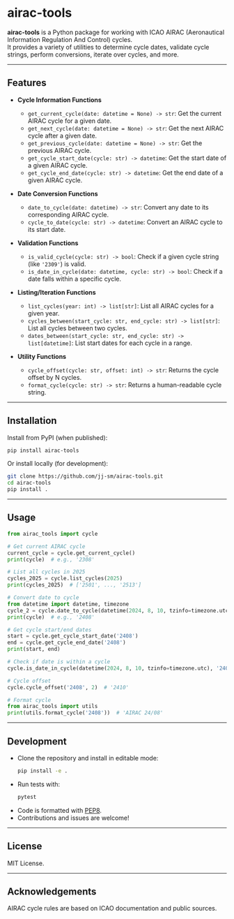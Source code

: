 # airac-tools

**airac-tools** is a Python package for working with ICAO AIRAC (Aeronautical Information Regulation And Control) cycles.  
It provides a variety of utilities to determine cycle dates, validate cycle strings, perform conversions, iterate over cycles, and more.

---

## Features

- **Cycle Information Functions**
  - `get_current_cycle(date: datetime = None) -> str`: Get the current AIRAC cycle for a given date.
  - `get_next_cycle(date: datetime = None) -> str`: Get the next AIRAC cycle after a given date.
  - `get_previous_cycle(date: datetime = None) -> str`: Get the previous AIRAC cycle.
  - `get_cycle_start_date(cycle: str) -> datetime`: Get the start date of a given AIRAC cycle.
  - `get_cycle_end_date(cycle: str) -> datetime`: Get the end date of a given AIRAC cycle.

- **Date Conversion Functions**
  - `date_to_cycle(date: datetime) -> str`: Convert any date to its corresponding AIRAC cycle.
  - `cycle_to_date(cycle: str) -> datetime`: Convert an AIRAC cycle to its start date.

- **Validation Functions**
  - `is_valid_cycle(cycle: str) -> bool`: Check if a given cycle string (like `'2309'`) is valid.
  - `is_date_in_cycle(date: datetime, cycle: str) -> bool`: Check if a date falls within a specific cycle.

- **Listing/Iteration Functions**
  - `list_cycles(year: int) -> list[str]`: List all AIRAC cycles for a given year.
  - `cycles_between(start_cycle: str, end_cycle: str) -> list[str]`: List all cycles between two cycles.
  - `dates_between(start_cycle: str, end_cycle: str) -> list[datetime]`: List start dates for each cycle in a range.

- **Utility Functions**
  - `cycle_offset(cycle: str, offset: int) -> str`: Returns the cycle offset by N cycles.
  - `format_cycle(cycle: str) -> str`: Returns a human-readable cycle string.

---

## Installation

Install from PyPI (when published):

```bash
pip install airac-tools
```

Or install locally (for development):

```bash
git clone https://github.com/jj-sm/airac-tools.git
cd airac-tools
pip install .
```

---

## Usage

```python
from airac_tools import cycle

# Get current AIRAC cycle
current_cycle = cycle.get_current_cycle()
print(cycle)  # e.g., '2308'

# List all cycles in 2025
cycles_2025 = cycle.list_cycles(2025)
print(cycles_2025)  # ['2501', ..., '2513']

# Convert date to cycle
from datetime import datetime, timezone
cycle_2 = cycle.date_to_cycle(datetime(2024, 8, 10, tzinfo=timezone.utc))
print(cycle)  # e.g., '2408'

# Get cycle start/end dates
start = cycle.get_cycle_start_date('2408')
end = cycle.get_cycle_end_date('2408')
print(start, end)

# Check if date is within a cycle
cycle.is_date_in_cycle(datetime(2024, 8, 10, tzinfo=timezone.utc), '2408')  # True

# Cycle offset
cycle.cycle_offset('2408', 2)  # '2410'

# Format cycle
from airac_tools import utils
print(utils.format_cycle('2408'))  # 'AIRAC 24/08'
```

---

## Development

- Clone the repository and install in editable mode:
  ```bash
  pip install -e .
  ```
- Run tests with:
  ```bash
  pytest
  ```
- Code is formatted with [PEP8](https://pep8.org/).
- Contributions and issues are welcome!

[//]: # (---)

[//]: # ()
[//]: # (## Continuous Integration and Publishing)

[//]: # ()
[//]: # (- Tests are run automatically via GitHub Actions on every push and pull request.)

[//]: # (- Publishing to PyPI is automated on release tags &#40;see `.github/workflows/publish.yml`&#41;.)

[//]: # (- To publish, make sure your PyPI credentials are set as repository secrets &#40;`PYPI_USERNAME`, `PYPI_PASSWORD`&#41;, then push a tag:  )

[//]: # (  ```bash)

[//]: # (  git tag v0.1.0)

[//]: # (  git push --tags)

[//]: # (  ```)

---

## License

MIT License.

---

## Acknowledgements

AIRAC cycle rules are based on ICAO documentation and public sources.

